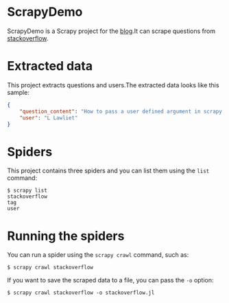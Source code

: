# ScrapyDemo

ScrapyDemo is a Scrapy project for the [blog](http://ibloodline.com/articles/2017/12/15/Scrapy-Tutorial.html).It can scrape questions from [stackoverflow](https://stackoverflow.com/questions/tagged/scrapy).

# Extracted data

This project extracts questions and users.The extracted data looks like this sample:

```json
{
    "question_content": "How to pass a user defined argument in scrapy spider",
    "user": "L Lawliet"
}
```

# Spiders

This project contains three spiders and you can list them using the `list` command:

```shell
$ scrapy list
stackoverflow
tag
user
```

# Running the spiders

You can run a spider using the `scrapy crawl` command, such as:

```shell
$ scrapy crawl stackoverflow
```

If you want to save the scraped data to a file, you can pass the `-o` option:

```shell
$ scrapy crawl stackoverflow -o stackoverflow.jl
```